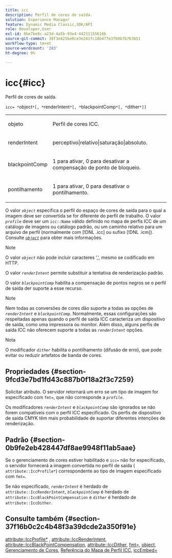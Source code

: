 ```yaml
---
title: icc
description: Perfil de cores de saída.
solution: Experience Manager
feature: Dynamic Media Classic,SDK/API
role: Developer,User
exl-id: 8be7be8c-a23d-4a5b-93e4-44231155616b
source-git-commit: 38f3e425be0ce3e241fc18b477e3f68b7b763b51
workflow-type: tm+mt
source-wordcount: '283'
ht-degree: 0%

---
```


# icc{#icc}

Perfil de cores de saída.

`icc= *`object`*[, *`renderIntent`*[, *`blackpointComp`*[, *`dither`*]]`

<table id="simpletable_AC20916999004CDCBBB9888B3A8FB0A7"> 
 <tr class="strow"> 
  <td class="stentry"> <p><span class="codeph"> <span class="varname"> objeto</span> </span> </p></td> 
  <td class="stentry"> <p>Perfil de cores ICC. </p></td> 
 </tr> 
 <tr class="strow"> 
  <td class="stentry"> <p><span class="codeph"> <span class="varname"> renderIntent</span></span> </p></td> 
  <td class="stentry"> <p><span class="codeph"> perceptivo|relativo|saturação|absoluto</span>. </p></td> 
 </tr> 
 <tr class="strow"> 
  <td class="stentry"> <p><span class="codeph"> <span class="varname"> blackpointComp</span></span> </p></td> 
  <td class="stentry"> <p>1 para ativar, 0 para desativar a compensação de ponto de bloqueio. </p></td> 
 </tr> 
 <tr class="strow"> 
  <td class="stentry"> <p><span class="codeph"> <span class="varname"> pontilhamento</span></span> </p></td> 
  <td class="stentry"> <p>1 para ativar, 0 para desativar o pontilhamento. </p></td> 
 </tr> 
</table>

O valor *`object`* especifica o perfil do espaço de cores de saída para o qual a imagem deve ser convertida se for diferente do perfil de trabalho. O valor *`profile`* deve ser um `icc::Name` válido definido no mapa de perfis ICC de um catálogo de imagens ou catálogo padrão, ou um caminho relativo para um arquivo de perfil (normalmente com [!DNL .icc] ou sufixo [!DNL .icm]). Consulte [*`object`*](../../../../../is-api/http-ref/image-serving-api-ref/c-http-protocol-reference/c-data-types/r-object.md#reference-2591bd24548d462782c68d138ef795a0) para obter mais informações.

>[!NOTE]
>
>O valor *`object`* não pode incluir caracteres &#39;,&#39;, mesmo se codificado em HTTP.

O valor *`renderIntent`* permite substituir a tentativa de renderização padrão.

O valor *`blackpointComp`* habilita a compensação de pontos negros se o perfil de saída der suporte a esse recurso.

>[!NOTE]
>
>Nem todas as conversões de cores dão suporte a todas as opções de *`renderIntent`* e *`blackpointComp`*. Normalmente, essas configurações são respeitadas apenas quando o perfil de saída ICC caracteriza um dispositivo de saída, como uma impressora ou monitor. Além disso, alguns perfis de saída ICC não oferecem suporte a todas as *`renderIntent`* opções.

Nota

O modificador *`dither`* habilita o pontilhamento (difusão de erro), que pode evitar ou reduzir artefatos de banda de cores.

## Propriedades {#section-9fcd3e7bd1fd43c887b0f18a2f3c7259}

Solicitar atributo. O servidor retornará um erro se um tipo de imagem for especificado com `fmt=`, que não corresponde a *`profile`*.

Os modificadores *`renderIntent`* e *`blackpointComp`* são ignorados se não forem compatíveis com o perfil ICC especificado. Os perfis de dispositivo de saída CMYK têm mais probabilidade de suportar diferentes intenções de renderização.

## Padrão {#section-0b9fe2eb428447df8ae9948f11ab5aae}

Se o gerenciamento de cores estiver habilitado e `icc=` não for especificado, o servidor fornecerá a imagem convertida no perfil de saída ( `attribute::IccProfile*`) correspondente ao tipo de imagem especificado com `fmt=`.

Se não especificado, *`renderIntent`* é herdado de `attribute::IccRenderIntent`, *`blackpointComp`* é herdado de `attribute::IccBlackPointCompensation` e *`dither`* é herdado de `attribute::IccDither`.

## Consulte também {#section-37f16b0c2c4b48f3a39dcde2a350f91e}

[attribute::IccProfile*](../../../../../is-api/image-catalog/image-serving-api-ref/c-image-catalog-reference/c-attributes-reference/r-iccprofilecmyk.md#reference-db89f9dac33e447cadb359ec1ba27ee0) , [attribute::IccRenderIntent](../../../../../is-api/image-catalog/image-serving-api-ref/c-image-catalog-reference/c-attributes-reference/r-iccrenderintent.md#reference-012f207f28bd4406a5368d23ed95a51f), [attribute::IccBlackPointCompensation](../../../../../is-api/image-catalog/image-serving-api-ref/c-image-catalog-reference/c-attributes-reference/r-iccblackpointcompensation.md#reference-357626375ee140d1807f0c05171c733f), [attribute::IccDither](../../../../../is-api/image-catalog/image-serving-api-ref/c-image-catalog-reference/c-attributes-reference/r-iccdither.md#reference-914d0d0567364246b4016d45c0ada85b), [fmt=](../../../../../is-api/http-ref/image-serving-api-ref/c-http-protocol-reference/c-command-reference/r-is-http-fmt.md#reference-cdf10043423b45ba9fe15157fb3ae37a), [object](../../../../../is-api/http-ref/image-serving-api-ref/c-http-protocol-reference/c-data-types/r-object.md#reference-2591bd24548d462782c68d138ef795a0), [Gerenciamento de Cores](../../../../../is-api/http-ref/image-serving-api-ref/c-http-protocol-reference/c-syntax-and-features/r-color-management.md#reference-c7e4a72d589145189f7e4bcb6b4544d7), [Referência do Mapa de Perfil ICC](../../../../../is-api/image-catalog/image-serving-api-ref/c-image-catalog-reference/c-icc-profile-map-reference/c-icc-profile-map-reference.md#concept-57b9148ce55249cd825cb7ee19ed057c), [iccEmbed=](../../../../../is-api/http-ref/image-serving-api-ref/c-http-protocol-reference/c-command-reference/r-iccembed.md#reference-e3b774fb322046a2a6dde3a7bab5583e)
